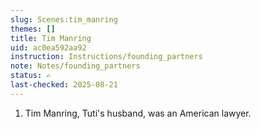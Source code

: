 ```yaml
---
slug: Scenes:tim_manring
themes: []
title: Tim Manring
uid: ac0ea592aa92
instruction: Instructions/founding_partners
note: Notes/founding_partners
status: ✍️
last-checked: 2025-08-21
---
```

1. Tim Manring, Tuti's husband, was an American lawyer.
